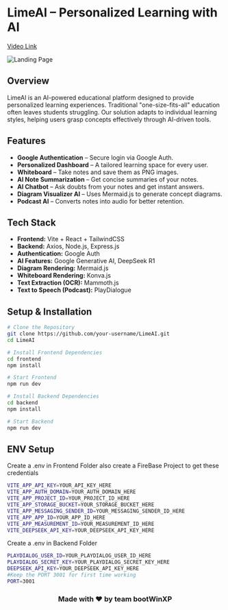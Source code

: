 #  LimeAI – Personalized Learning with AI
<a href="https://youtu.be/F7Y3gW7VAbU">Video Link</a>

<img src="https://res.cloudinary.com/dzsscqf6t/image/upload/v1742701808/Screenshot_2025-03-23_091835_cpxw1q.png" alt="Landing Page" />

##  Overview  
LimeAI is an AI-powered educational platform designed to provide personalized learning experiences. Traditional "one-size-fits-all" education often leaves students struggling. Our solution adapts to individual learning styles, helping users grasp concepts effectively through AI-driven tools.  

##  Features  
- **Google Authentication** – Secure login via Google Auth.  
- **Personalized Dashboard** – A tailored learning space for every user.  
- **Whiteboard** – Take notes and save them as PNG images.  
- **AI Note Summarization** – Get concise summaries of your notes.  
- **AI Chatbot** – Ask doubts from your notes and get instant answers.  
- **Diagram Visualizer AI** – Uses Mermaid.js to generate concept diagrams.  
- **Podcast AI** – Converts notes into audio for better retention.  

##  Tech Stack  
- **Frontend:** Vite + React + TailwindCSS 
- **Backend:** Axios, Node.js, Express.js
- **Authentication:** Google Auth  
- **AI Features:** Google Generative AI, DeepSeek R1  
- **Diagram Rendering:** Mermaid.js  
- **Whiteboard Rendering:** Konva.js 
- **Text Extraction (OCR):** Mammoth.js 
- **Text to Speech (Podcast):** PlayDialogue 

##  Setup & Installation  
```sh
# Clone the Repository
git clone https://github.com/your-username/LimeAI.git
cd LimeAI

# Install Frontend Dependencies
cd frontend
npm install

# Start Frontend
npm run dev

# Install Backend Dependencies
cd backend
npm install

# Start Backend
npm run dev

```

## ENV Setup
Create a .env in Frontend Folder also create a FireBase Project to get these credentials
```sh
VITE_APP_API_KEY=YOUR_API_KEY_HERE
VITE_APP_AUTH_DOMAIN=YOUR_AUTH_DOMAIN_HERE
VITE_APP_PROJECT_ID=YOUR_PROJECT_ID_HERE
VITE_APP_STORAGE_BUCKET=YOUR_STORAGE_BUCKET_HERE
VITE_APP_MESSAGING_SENDER_ID=YOUR_MESSAGING_SENDER_ID_HERE
VITE_APP_APP_ID=YOUR_APP_ID_HERE
VITE_APP_MEASUREMENT_ID=YOUR_MEASUREMENT_ID_HERE
VITE_DEEPSEEK_API_KEY=YOUR_DEEPSEEK_API_KEY_HERE
```
Create a .env in Backend Folder
```sh
PLAYDIALOG_USER_ID=YOUR_PLAYDIALOG_USER_ID_HERE
PLAYDIALOG_SECRET_KEY=YOUR_PLAYDIALOG_SECRET_KEY_HERE
DEEPSEEK_API_KEY=YOUR_DEEPSEEK_API_KEY_HERE
#Keep the PORT 3001 for first time working
PORT=3001
```

<h3 align="center">Made with ❤️ by team bootWinXP</h3>
